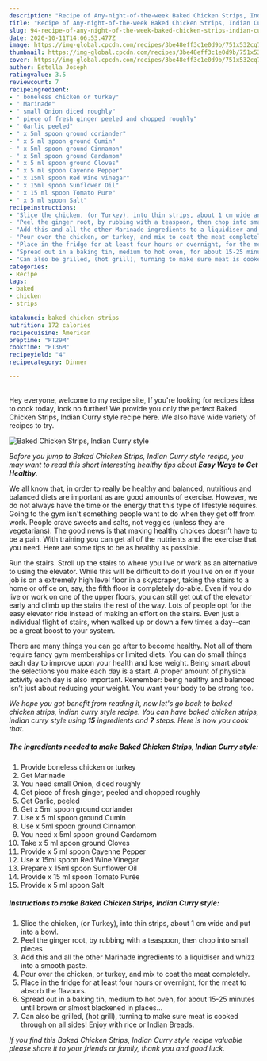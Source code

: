 ```yaml
---
description: "Recipe of Any-night-of-the-week Baked Chicken Strips, Indian Curry style"
title: "Recipe of Any-night-of-the-week Baked Chicken Strips, Indian Curry style"
slug: 94-recipe-of-any-night-of-the-week-baked-chicken-strips-indian-curry-style
date: 2020-10-11T14:06:53.477Z
image: https://img-global.cpcdn.com/recipes/3be48eff3c1e0d9b/751x532cq70/baked-chicken-strips-indian-curry-style-recipe-main-photo.jpg
thumbnail: https://img-global.cpcdn.com/recipes/3be48eff3c1e0d9b/751x532cq70/baked-chicken-strips-indian-curry-style-recipe-main-photo.jpg
cover: https://img-global.cpcdn.com/recipes/3be48eff3c1e0d9b/751x532cq70/baked-chicken-strips-indian-curry-style-recipe-main-photo.jpg
author: Estella Joseph
ratingvalue: 3.5
reviewcount: 7
recipeingredient:
- " boneless chicken or turkey"
- " Marinade"
- " small Onion diced roughly"
- " piece of fresh ginger peeled and chopped roughly"
- " Garlic peeled"
- " x 5ml spoon ground coriander"
- " x 5 ml spoon ground Cumin"
- " x 5ml spoon ground Cinnamon"
- " x 5ml spoon ground Cardamom"
- " x 5 ml spoon ground Cloves"
- " x 5 ml spoon Cayenne Pepper"
- " x 15ml spoon Red Wine Vinegar"
- " x 15ml spoon Sunflower Oil"
- " x 15 ml spoon Tomato Pure"
- " x 5 ml spoon Salt"
recipeinstructions:
- "Slice the chicken, (or Turkey), into thin strips, about 1 cm wide and put into a bowl."
- "Peel the ginger root, by rubbing with a teaspoon, then chop into small pieces"
- "Add this and all the other Marinade ingredients to a liquidiser and whizz into a smooth paste."
- "Pour over the chicken, or turkey, and mix to coat the meat completely."
- "Place in the fridge for at least four hours or overnight, for the meat to absorb the flavours."
- "Spread out in a baking tin, medium to hot oven, for about 15-25 minutes until brown or almost blackened in places..."
- "Can also be grilled, (hot grill), turning to make sure meat is cooked through on all sides! Enjoy with rice or Indian Breads."
categories:
- Recipe
tags:
- baked
- chicken
- strips

katakunci: baked chicken strips 
nutrition: 172 calories
recipecuisine: American
preptime: "PT29M"
cooktime: "PT36M"
recipeyield: "4"
recipecategory: Dinner

---
```

<br>
Hey everyone, welcome to my recipe site, If you're looking for recipes idea to cook today, look no further! We provide you only the perfect Baked Chicken Strips, Indian Curry style recipe here. We also have wide variety of recipes to try.
<br>


![Baked Chicken Strips, Indian Curry style](https://img-global.cpcdn.com/recipes/3be48eff3c1e0d9b/751x532cq70/baked-chicken-strips-indian-curry-style-recipe-main-photo.jpg)

<i>Before you jump to Baked Chicken Strips, Indian Curry style recipe, you may want to read this short interesting healthy tips about <strong>Easy Ways to Get Healthy</strong>.</i>

We all know that, in order to really be healthy and balanced, nutritious and balanced diets are important as are good amounts of exercise. However, we do not always have the time or the energy that this type of lifestyle requires. Going to the gym isn't something people want to do when they get off from work. People crave sweets and salts, not veggies (unless they are vegetarians). The good news is that making healthy choices doesn’t have to be a pain. With training you can get all of the nutrients and the exercise that you need. Here are some tips to be as healthy as possible.

Run the stairs. Stroll up the stairs to where you live or work as an alternative to using the elevator. While this will be difficult to do if you live on or if your job is on a extremely high level floor in a skyscraper, taking the stairs to a home or office on, say, the fifth floor is completely do-able. Even if you do live or work on one of the upper floors, you can still get out of the elevator early and climb up the stairs the rest of the way. Lots of people opt for the easy elevator ride instead of making an effort on the stairs. Even just a individual flight of stairs, when walked up or down a few times a day--can be a great boost to your system. 

There are many things you can go after to become healthy. Not all of them require fancy gym memberships or limited diets. You can do small things each day to improve upon your health and lose weight. Being smart about the selections you make each day is a start. A proper amount of physical activity each day is also important. Remember: being healthy and balanced isn’t just about reducing your weight. You want your body to be strong too. 


<i>We hope you got benefit from reading it, now let's go back to baked chicken strips, indian curry style recipe. You can have baked chicken strips, indian curry style using <strong>15</strong> ingredients and <strong>7</strong> steps. Here is how you cook that.
</i>

##### The ingredients needed to make Baked Chicken Strips, Indian Curry style:

1. Provide  boneless chicken or turkey
1. Get  Marinade
1. You need  small Onion, diced roughly
1. Get  piece of fresh ginger, peeled and chopped roughly
1. Get  Garlic, peeled
1. Get  x 5ml spoon ground coriander
1. Use  x 5 ml spoon ground Cumin
1. Use  x 5ml spoon ground Cinnamon
1. You need  x 5ml spoon ground Cardamom
1. Take  x 5 ml spoon ground Cloves
1. Provide  x 5 ml spoon Cayenne Pepper
1. Use  x 15ml spoon Red Wine Vinegar
1. Prepare  x 15ml spoon Sunflower Oil
1. Provide  x 15 ml spoon Tomato Purée
1. Provide  x 5 ml spoon Salt


##### Instructions to make Baked Chicken Strips, Indian Curry style:

1. Slice the chicken, (or Turkey), into thin strips, about 1 cm wide and put into a bowl.
1. Peel the ginger root, by rubbing with a teaspoon, then chop into small pieces
1. Add this and all the other Marinade ingredients to a liquidiser and whizz into a smooth paste.
1. Pour over the chicken, or turkey, and mix to coat the meat completely.
1. Place in the fridge for at least four hours or overnight, for the meat to absorb the flavours.
1. Spread out in a baking tin, medium to hot oven, for about 15-25 minutes until brown or almost blackened in places...
1. Can also be grilled, (hot grill), turning to make sure meat is cooked through on all sides! Enjoy with rice or Indian Breads.


<i>If you find this Baked Chicken Strips, Indian Curry style recipe valuable please share it to your friends or family, thank you and good luck.</i>

